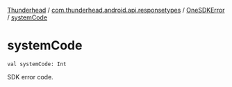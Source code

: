 [Thunderhead](../../index.md) / [com.thunderhead.android.api.responsetypes](../index.md) / [OneSDKError](index.md) / [systemCode](./system-code.md)

# systemCode

`val systemCode: Int`

SDK error code.

